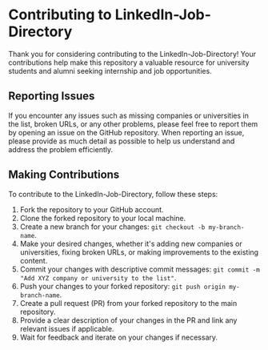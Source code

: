 # Contributing to LinkedIn-Job-Directory

Thank you for considering contributing to the LinkedIn-Job-Directory! Your contributions help make this repository a valuable resource for university students and alumni seeking internship and job opportunities.

## Reporting Issues

If you encounter any issues such as missing companies or universities in the list, broken URLs, or any other problems, please feel free to report them by opening an issue on the GitHub repository. When reporting an issue, please provide as much detail as possible to help us understand and address the problem efficiently.

## Making Contributions

To contribute to the LinkedIn-Job-Directory, follow these steps:

1. Fork the repository to your GitHub account.
2. Clone the forked repository to your local machine.
3. Create a new branch for your changes: `git checkout -b my-branch-name`.
4. Make your desired changes, whether it's adding new companies or universities, fixing broken URLs, or making improvements to the existing content.
5. Commit your changes with descriptive commit messages: `git commit -m "Add XYZ company or university to the list"`.
6. Push your changes to your forked repository: `git push origin my-branch-name`.
7. Create a pull request (PR) from your forked repository to the main repository.
8. Provide a clear description of your changes in the PR and link any relevant issues if applicable.
9. Wait for feedback and iterate on your changes if necessary.

